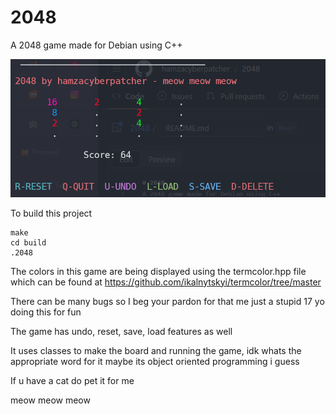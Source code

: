 # 2048
A 2048 game made for Debian using C++

![screenshot](Screenshot.png)


To build this project
```
make
cd build
.2048
```

The colors in this game are being displayed using the termcolor.hpp file which can be found at https://github.com/ikalnytskyi/termcolor/tree/master

There can be many bugs so I beg your pardon for that me just a stupid 17 yo doing this for fun

The game has undo, reset, save, load features as well

It uses classes to make the board and running the game, idk whats the appropriate word for it maybe its object oriented programming i guess

If u have a cat do pet it for me

meow meow meow
